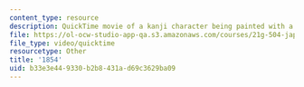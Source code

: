 ```yaml
---
content_type: resource
description: QuickTime movie of a kanji character being painted with a brush.
file: https://ol-ocw-studio-app-qa.s3.amazonaws.com/courses/21g-504-japanese-iv-spring-2009/b33e3e449330b2b8431ad69c3629ba09_1854.mov
file_type: video/quicktime
resourcetype: Other
title: '1854'
uid: b33e3e44-9330-b2b8-431a-d69c3629ba09
---
```

